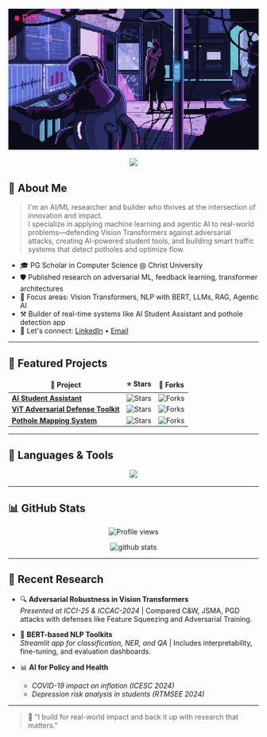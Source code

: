 

<p align="center">
  <img src="images.steamusercontent.gif" />
</p>
<p align="center">
  <img src="https://capsule-render.vercel.app/api?type=waving&color=6a0dad,8a2be2,00bfff,ff69b4&height=120&section=header&text=&fontSize=1&animation=fadeIn&fontAlignY=35&desc=AI%20Researcher%20%7C%20Builder%20%7C%20Innovator&descAlignY=55&descAlign=90" />
</p>



## 👋 About Me

> I'm an AI/ML researcher and builder who thrives at the intersection of innovation and impact.  
> I specialize in applying machine learning and agentic AI to real-world problems—defending Vision Transformers against adversarial attacks, creating AI-powered student tools, and building smart traffic systems that detect potholes and optimize flow.

- 🎓 PG Scholar in Computer Science @ Christ University  
- 🛡️ Published research on adversarial ML, feedback learning, transformer architectures  
- 🧠 Focus areas: Vision Transformers, NLP with BERT, LLMs, RAG, Agentic AI  
- ⚒️ Builder of real-time systems like AI Student Assistant and pothole detection app  
- 💬 Let's connect: [LinkedIn](https://www.linkedin.com/in/alex-khundongbam) • [Email](mailto:alexkhundongbam260@gmail.com)

---

## 🚀 Featured Projects

<table align="center">
  <thead align="center">
    <tr>
      <td><b>📘 Project</b></td>
      <td><b>⭐ Stars</b></td>
      <td><b>🤝 Forks</b></td>
    </tr>
  </thead>
  <tbody>
    <tr>
      <td><a href="https://github.com/alexkhundongbam/ai-student-assistant"><b>AI Student Assistant</b></a></td>
      <td><img alt="Stars" src="https://img.shields.io/github/stars/alexkhundongbam/ai-student-assistant?style=flat-square&labelColor=343b41"/></td>
      <td><img alt="Forks" src="https://img.shields.io/github/forks/alexkhundongbam/ai-student-assistant?style=flat-square&labelColor=343b41"/></td>
    </tr>
    <tr>
      <td><a href="https://github.com/alexkhundongbam/vision-transformer-defense"><b>ViT Adversarial Defense Toolkit</b></a></td>
      <td><img alt="Stars" src="https://img.shields.io/github/stars/alexkhundongbam/vision-transformer-defense?style=flat-square&labelColor=343b41"/></td>
      <td><img alt="Forks" src="https://img.shields.io/github/forks/alexkhundongbam/vision-transformer-defense?style=flat-square&labelColor=343b41"/></td>
    </tr>
    <tr>
      <td><a href="https://github.com/alexkhundongbam/pothole-mapping"><b>Pothole Mapping System</b></a></td>
      <td><img alt="Stars" src="https://img.shields.io/github/stars/alexkhundongbam/pothole-mapping?style=flat-square&labelColor=343b41"/></td>
      <td><img alt="Forks" src="https://img.shields.io/github/forks/alexkhundongbam/pothole-mapping?style=flat-square&labelColor=343b41"/></td>
    </tr>
  </tbody>
</table>

---

## 🧰 Languages & Tools

<p align="center">
  <a href="https://skillicons.dev">
    <img src="https://skillicons.dev/icons?i=python,pytorch,tensorflow,react,fastapi,mysql,postgres,html,css,js,tailwind,vercel,render,git,linux,vscode,aws,googlecloud,opencv" />
  </a>
</p>

---

## 📊 GitHub Stats

<p align="center">
  <img src="https://komarev.com/ghpvc/?username=alexkhundongbam&label=Profile%20views&color=0e75b6&style=flat" alt="Profile views" />
</p>

<p align="center">
  <picture>
    <img alt="github stats" src="https://pixel-profile.vercel.app/api/github-stats?username=alexkhundongbam&theme=vision-friendly-dark&pixelate_avatar=false">
  </picture>
</p>

---

## 🧪 Recent Research

- 🔍 **Adversarial Robustness in Vision Transformers**  
  *Presented at ICCI-25 & ICCAC-2024* | Compared C&W, JSMA, PGD attacks with defenses like Feature Squeezing and Adversarial Training.

- 🧠 **BERT-based NLP Toolkits**  
  *Streamlit app for classification, NER, and QA* | Includes interpretability, fine-tuning, and evaluation dashboards.

- 📊 **AI for Policy and Health**  
  - *COVID-19 impact on inflation (ICESC 2024)*  
  - *Depression risk analysis in students (RTMSEE 2024)*  

---

> 🔎 "I build for real-world impact and back it up with research that matters."


<!--
**alex-kh465/alex-kh465** is a ✨ _special_ ✨ repository because its `README.md` (this file) appears on your GitHub profile.

Here are some ideas to get you started:

- 🔭 I’m currently working on ...
- 🌱 I’m currently learning ...
- 👯 I’m looking to collaborate on ...
- 🤔 I’m looking for help with ...
- 💬 Ask me about ...
- 📫 How to reach me: ...
- 😄 Pronouns: ...
- ⚡ Fun fact: ...
-->
